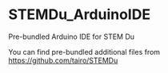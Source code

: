 STEMDu_ArduinoIDE
=================

Pre-bundled Arduino IDE for STEM Du

You can find pre-bundled additional files from https://github.com/tairo/STEMDu
